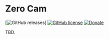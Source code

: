 # Zero Cam

[![GitHub releases](https://img.shields.io/github/v/release/juraj8/zero-cam)]
[![GitHub license](https://img.shields.io/github/license/juraj8/zero-cam)](https://raw.githubusercontent.com/juraj8/zero-cam/main/LICENSE)
[![Donate](https://img.shields.io/badge/donate-PayPal-blue.svg)](https://paypal.me/JurajGiertl)

TBD.
